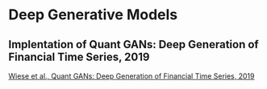 # Deep Generative Models

## Implentation of Quant GANs: Deep Generation of Financial Time Series, 2019


[Wiese et al., Quant GANs: Deep Generation of Financial Time Series, 2019](https://arxiv.org/abs/1907.06673)

